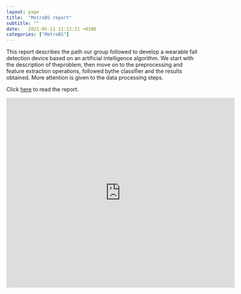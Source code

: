 ```yaml
---
layout: page
title:  "MetroBS report"
subtitle: ""
date:   2021-05-11 11:12:21 +0100
categories: ["MetroBS"]
---
```

This  report  describes  the  path  our  group  followed  to  develop  a  wearable  fall  detection device based on an artificial intelligence algorithm.  We start with the description of theproblem, then move on to the preprocessing and feature extraction operations, followed bythe classifier and the results obtained.  More attention is given to the data processing steps.

Click [here](https://github.com/freshq99/freshq99.github.io/blob/master/docs/MetroBS-Report.pdf) to read the report.

<iframe src="https://github.com/freshq99/freshq99.github.io/blob/master/docs/MetroBS-Report.pdf&embedded=true" style="width:600px; height:500px;" frameborder="0"></iframe>
